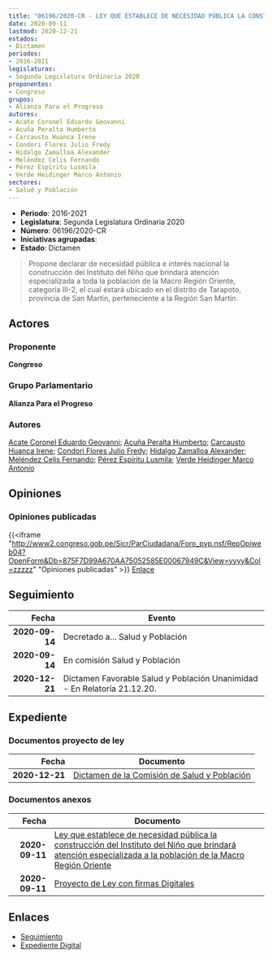 ```yaml
---
title: "06196/2020-CR - LEY QUE ESTABLECE DE NECESIDAD PÚBLICA LA CONSTRUCCIÓN DEL INSTITUTO DEL NIÑO QUE BRINDARÁ ATENCIÓN ESPECIALIZADA A LA POBLACIÓN DE LA MACRO REGIÓN ORIENTE"
date: 2020-09-11
lastmod: 2020-12-21
estados:
- Dictamen
periodos:
- 2016-2021
legislaturas:
- Segunda Legislatura Ordinaria 2020
proponentes:
- Congreso
grupos:
- Alianza Para el Progreso
autores:
- Acate Coronel Eduardo Geovanni
- Acuña Peralta Humberto
- Carcausto Huanca Irene
- Condori Flores Julio Fredy
- Hidalgo Zamalloa Alexander
- Meléndez Celis Fernando
- Pérez Espíritu Lusmila
- Verde Heidinger Marco Antonio
sectores:
- Salud y Población
---
```

- **Periodo**: 2016-2021
- **Legislatura**: Segunda Legislatura Ordinaria 2020
- **Número**: 06196/2020-CR
- **Iniciativas agrupadas**: 
- **Estado**: Dictamen

> Propone declarar de necesidad pública e interés nacional la construcción del Instituto del Niño que brindará atención especializada a toda la población de la Macro Región Oriente, categoría III-2, el cual estará ubicado en el distrito de Tarapoto, provincia de San Martín, perteneciente a la Región San Martín.


## Actores

### Proponente

**Congreso**

### Grupo Parlamentario

**Alianza Para el Progreso**

### Autores

[Acate Coronel Eduardo Geovanni](mailto:mailto:eacate@congreso.gob.pe); [Acuña Peralta Humberto](mailto:mailto:hacuna@congreso.gob.pe); [Carcausto Huanca Irene](mailto:mailto:icarcausto@congreso.gob.pe); [Condori Flores Julio Fredy](mailto:mailto:jcondori@congreso.gob.pe); [Hidalgo Zamalloa Alexander](mailto:mailto:ahidalgo@congreso.gob.pe); [Meléndez Celis Fernando](mailto:mailto:fmelendez@congreso.gob.pe); [Pérez Espíritu Lusmila](mailto:mailto:lperez@congreso.gob.pe); [Verde Heidinger Marco Antonio](mailto:mailto:mverde@congreso.gob.pe)

## Opiniones

### Opiniones publicadas

{{<iframe "http://www2.congreso.gob.pe/Sicr/ParCiudadana/Foro_pvp.nsf/RepOpiweb04?OpenForm&Db=875F7D99A670AA75052585E00067949C&View=yyyy&Col=zzzzz" "Opiniones publicadas" >}}
[Enlace](http://www2.congreso.gob.pe/Sicr/ParCiudadana/Foro_pvp.nsf/RepOpiweb04?OpenForm&Db=875F7D99A670AA75052585E00067949C&View=yyyy&Col=zzzzz)


## Seguimiento

| Fecha | Evento |
|------:|--------|
| **2020-09-14** | Decretado a... Salud y Población |
| **2020-09-14** | En comisión Salud y Población |
| **2020-12-21** | Dictamen Favorable Salud y Población Unanimidad - En Relatoría 21.12.20. |

## Expediente

### Documentos proyecto de ley

| Fecha | Documento |
|------:|-----------|
| **2020-12-21** | [Dictamen de la Comisión de Salud y Población](https://leyes.congreso.gob.pe/Documentos/2016_2021/Dictamenes/Proyectos_de_Ley/06169DC21MAY20201221.pdf) |

### Documentos anexos

| Fecha | Documento |
|------:|-----------|
| **2020-09-11** | [Ley que establece de necesidad pública la construcción del Instituto del Niño que brindará atención especializada a la población de la Macro Región Oriente](http://www.leyes.congreso.gob.pe/Documentos/2016_2021/Proyectos_de_Ley_y_de_Resoluciones_Legislativas/PL06196-20200911.pdf) |
| **2020-09-11** | [Proyecto de Ley con firmas Digitales](http://www.leyes.congreso.gob.pe/Documentos/2016_2021/Proyectos_de_Ley_y_de_Resoluciones_Legislativas/Proyectos_Firmas_digitales/PL06196.pdf) |

## Enlaces

- [Seguimiento](http://www2.congreso.gob.pe/Sicr/TraDocEstProc/CLProLey2016.nsf/f7fff46988ca05b1052578e100829cc7/36ee2d8a63157362052585e000793931?OpenDocument)
- [Expediente Digital](http://www2.congreso.gob.pe/Sicr/TraDocEstProc/Expvirt_2011.nsf/visbusqptramdoc1621/06196?opendocument)

